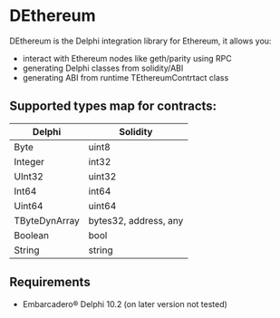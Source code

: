 # DEthereum 

DEthereum is the Delphi integration library for Ethereum, it allows you:
- interact with Ethereum nodes like geth/parity using RPC
- generating Delphi classes from solidity/ABI
- generating ABI from runtime TEthereumContrtact class

## Supported types map for contracts:

|Delphi|Solidity
|-|-
|Byte|uint8|
|Integer|int32|
|UInt32|uint32|
|Int64|int64|
|Uint64|uint64|
|TByteDynArray|bytes32, address, any|
|Boolean|bool|
|String|string|

## Requirements 
- Embarcadero® Delphi 10.2 (on later version not tested)


